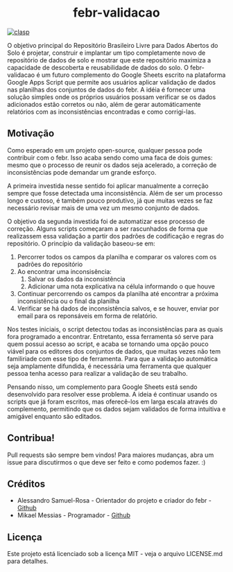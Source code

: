 <h1 align="center">febr-validacao</h1>

[![clasp](https://img.shields.io/badge/built%20with-clasp-4285f4.svg)](https://github.com/google/clasp)

O objetivo principal do Repositório Brasileiro Livre para Dados Abertos do Solo é projetar, construir e implantar um tipo completamente novo de repositório de dados de solo e mostrar que este repositório maximiza a capacidade de descoberta e reusabilidade de dados do solo. O febr-validacao é um futuro complemento do Google Sheets escrito na plataforma Google Apps Script que permite aos usuários aplicar validação de dados nas planilhas dos conjuntos de dados do febr. A idéia é fornecer uma solução simples onde os próprios usuários possam verificar se os dados adicionados estão corretos ou não, além de gerar automáticamente relatórios com as inconsistências encontradas e como corrigi-las.

## Motivação

Como esperado em um projeto open-source, qualquer pessoa pode contribuir com o febr. Isso acaba sendo como uma faca de dois gumes: mesmo que o processo de reunir os dados seja acelerado, a correção de inconsistências pode demandar um grande esforço.

A primeira investida nesse sentido foi aplicar manualmente a correção sempre que fosse detectada uma inconsistência. Além de ser um processo longo e custoso, é também pouco produtivo, já que muitas vezes se faz necessário revisar mais de uma vez um mesmo conjunto de dados.

O objetivo da segunda investida foi de automatizar esse processo de correção. Alguns scripts começaram a ser rascunhados de forma que realizassem essa validação a partir dos padrões de codificação e regras do repositório. O princípio da validação baseou-se em:

1. Percorrer todos os campos da planilha e comparar os valores com os padrões do repositório
2. Ao encontrar uma inconsisência:
    1. Salvar os dados da inconsistência
    2. Adicionar uma nota explicativa na célula informando o que houve
3. Continuar percorrendo os campos da planilha até encontrar a próxima inconsistência ou o final da planilha
4. Verificar se há dados de inconsistência salvos, e se houver, enviar por email para os reponsáveis em forma de relatório.

Nos testes iniciais, o script detectou todas as inconsistências para as quais fora programado a encontrar. Entretanto, essa ferramenta só serve para quem possui acesso ao script, e acaba se tornando uma opção pouco viável para os editores dos conjuntos de dados, que muitas vezes não tem familiriade com esse tipo de ferramenta. Para que a validação automática seja amplamente difundida, é necessária uma ferramenta que qualquer pessoa tenha acesso para realizar a validação de seu trabalho.

Pensando nisso, um complemento para Google Sheets está sendo desenvolvido para resolver esse problema. A ideia é continuar usando os scripts que já foram escritos, mas oferecê-los em larga escala através do complemento, permitindo que os dados sejam validados de forma intuitiva e amigável enquanto são editados.

<!-- ## Build status -->

<!-- ## Deployment -->

<!-- ## Começando
### Pré-requisitos
### Como instalar/usar
### Características  -->

<!-- ## Running tests -->

<!-- ## Screenshots -->

<!-- ## Built with
### API Reference -->

## Contribua!
Pull requests são sempre bem vindos! Para maiores mudanças, abra um issue para discutirmos o que deve ser feito e como podemos fazer. :) 

## Créditos
+ Alessandro Samuel-Rosa - Orientador do projeto e criador do febr - [Github](https://github.com/samuel-rosa)
+ Mikael Messias - Programador - [Github](https://github.com/mikaelmessias)

## Licença
Este projeto está licenciado sob a licença MIT - veja o arquivo LICENSE.md para detalhes.